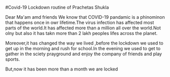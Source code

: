 #Covid-19 Lockdown routine of Prachetas Shukla

Dear Ma'am amd friends
We know that COVID-19 pandamic is a phinominon that happens once in owr lifetime.The virus infection has affected most parts of the world.It has affected more than a million all over the world.Not olny but also it has takn more than 2 lakh peoples lifes across the planet.

Moreover,it has changed the way we lived ,before the lockdown we used to get up in the morning and rush for school.In the evening we used to get to gather in the sciety prayground and enjoy the company of friends and play sports.

But,now it has been more than a month we are locked
